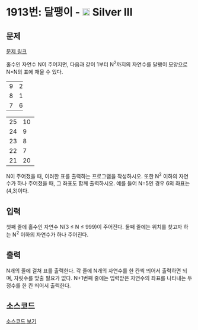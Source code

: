 # 1913번: 달팽이 - <img src="https://static.solved.ac/tier_small/8.svg" style="height:20px" /> Silver III

<!-- performance -->

<!-- 문제 제출 후 깃허브에 푸시를 했을 때 제출한 코드의 성능이 입력될 공간입니다.-->

<!-- end -->

## 문제

[문제 링크](https://boj.kr/1913)

<p>홀수인 자연수 N이 주어지면, 다음과 같이 1부터 N<sup>2</sup>까지의 자연수를 달팽이 모양으로 N×N의 표에 채울 수 있다.</p>

<table class="table table-bordered td-center" style="width:9%">
<tbody>
<tr>
<td style="width:3%">9</td>
<td style="width:3%">2</td>
<td style="width:3%">3</td>
</tr>
<tr>
<td>8</td>
<td>1</td>
<td>4</td>
</tr>
<tr>
<td>7</td>
<td>6</td>
<td>5</td>
</tr>
</tbody>
</table>

<table class="table table-bordered td-center" style="width:15%">
<tbody>
<tr>
<td style="width:3%">25</td>
<td style="width:3%">10</td>
<td style="width:3%">11</td>
<td style="width:3%">12</td>
<td style="width:3%">13</td>
</tr>
<tr>
<td>24</td>
<td>9</td>
<td>2</td>
<td>3</td>
<td>14</td>
</tr>
<tr>
<td>23</td>
<td>8</td>
<td>1</td>
<td>4</td>
<td>15</td>
</tr>
<tr>
<td>22</td>
<td>7</td>
<td>6</td>
<td>5</td>
<td>16</td>
</tr>
<tr>
<td>21</td>
<td>20</td>
<td>19</td>
<td>18</td>
<td>17</td>
</tr>
</tbody>
</table>

<p>N이 주어졌을 때, 이러한 표를 출력하는 프로그램을 작성하시오. 또한 N<sup>2</sup> 이하의 자연수가 하나 주어졌을 때, 그 좌표도 함께 출력하시오. 예를 들어 N=5인 경우 6의 좌표는 (4,3)이다.</p>

## 입력

<p>첫째 줄에 홀수인 자연수 N(3 ≤ N ≤ 999)이 주어진다. 둘째 줄에는 위치를 찾고자 하는 N<sup>2</sup> 이하의 자연수가 하나 주어진다.</p>

## 출력

<p>N개의 줄에 걸쳐 표를 출력한다. 각 줄에 N개의 자연수를 한 칸씩 띄어서 출력하면 되며, 자릿수를 맞출 필요가 없다. N+1번째 줄에는 입력받은 자연수의 좌표를 나타내는 두 정수를 한 칸 띄어서 출력한다.</p>

## 소스코드

[소스코드 보기](달팽이.py)